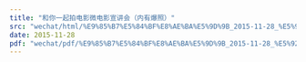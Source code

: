 ```yaml
---
title: "和你一起拍电影微电影宣讲会（内有爆照）"
src: "wechat/html/%E9%85%B7%E5%84%BF%E8%AE%BA%E5%9D%9B_2015-11-28_%E5%92%8C%E4%BD%A0%E4%B8%80%E8%B5%B7%E6%8B%8D%E7%94%B5%E5%BD%B1%E5%BE%AE%E7%94%B5%E5%BD%B1%E5%AE%A3%E8%AE%B2%E4%BC%9A%EF%BC%88%E5%86%85%E6%9C%89%E7%88%86%E7%85%A7%EF%BC%89.html"
date: 2015-11-28
pdf: "wechat/pdf/%E9%85%B7%E5%84%BF%E8%AE%BA%E5%9D%9B_2015-11-28_%E5%92%8C%E4%BD%A0%E4%B8%80%E8%B5%B7%E6%8B%8D%E7%94%B5%E5%BD%B1%E5%BE%AE%E7%94%B5%E5%BD%B1%E5%AE%A3%E8%AE%B2%E4%BC%9A%EF%BC%88%E5%86%85%E6%9C%89%E7%88%86%E7%85%A7%EF%BC%89.pdf"
---
```

